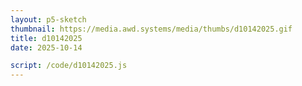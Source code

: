 ```yaml
---
layout: p5-sketch
thumbnail: https://media.awd.systems/media/thumbs/d10142025.gif
title: d10142025
date: 2025-10-14

script: /code/d10142025.js
---
```

